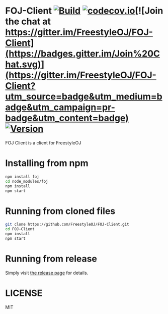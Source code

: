 # FOJ-Client [![Build](https://travis-ci.org/FreestyleOJ/FOJ-Client.svg?branch=master)](htts://travis-ci.org/FreestyleOJ/FOJ-Client/builds) [![codecov.io](https://codecov.io/github/FreestyleOJ/FOJ-Client/coverage.svg?branch=master)](https://codecov.io/github/FreestyleOJ/FOJ-Client?branch=master)[![Join the chat at https://gitter.im/FreestyleOJ/FOJ-Client](https://badges.gitter.im/Join%20Chat.svg)](https://gitter.im/FreestyleOJ/FOJ-Client?utm_source=badge&utm_medium=badge&utm_campaign=pr-badge&utm_content=badge) [![Version](https://img.shields.io/npm/v/foj.svg?style=flat-square)](https://www.npmjs.com/package/foj)

FOJ Client is a client for FreestyleOJ

# Installing from npm

```bash
npm install foj
cd node_modules/foj
npm install
npm start
```

# Running from cloned files

```bash
git clone https://github.com/FreestyleOJ/FOJ-Client.git
cd FOJ-Client
npm install
npm start
```

# Running from release

Simply visit [the release page](https://github.com/FreestyleOJ/FOJ-Client/releases) for details.

# LICENSE

MIT
